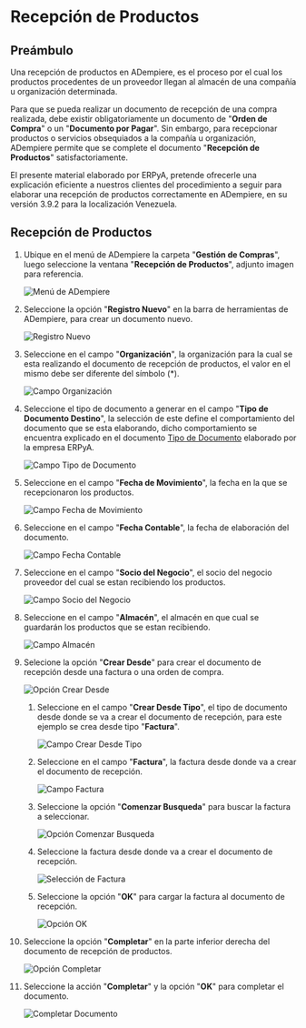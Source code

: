 # **Recepción de Productos**

## **Preámbulo**

Una recepción de productos en ADempiere, es el proceso por el cual los productos procedentes de un proveedor llegan al almacén de una compañía u organización determinada. 

Para que se pueda realizar un documento de recepción de una compra realizada, debe existir obligatoriamente un documento de "**Orden de Compra**" o un "**Documento por Pagar**". Sin embargo, para recepcionar productos o servicios obsequiados a la compañía u organización, ADempiere permite que se complete el documento "**Recepción de Productos**" satisfactoriamente. 

El presente material elaborado por ERPyA, pretende ofrecerle una explicación eficiente a nuestros clientes del procedimiento a seguir para elaborar una recepción de productos correctamente en ADempiere, en su versión 3.9.2 para la localización Venezuela.

## **Recepción de Productos**

1. Ubique en el menú de ADempiere la carpeta "**Gestión de Compras**", luego seleccione la ventana "**Recepción de Productos**", adjunto imagen para referencia.

    ![Menú de ADempiere](../resources/menurecep.png "Menú de ADempiere")

1. Seleccione la opción "**Registro Nuevo**" en la barra de herramientas de ADempiere, para crear un documento nuevo.

    ![Registro Nuevo](../resources/regnuevo.png "Registro Nuevo")

1. Seleccione en el campo "**Organización**", la organización para la cual se esta realizando el documento de recepción de productos, el valor en el mismo debe ser diferente del símbolo (*).

    ![Campo Organización](../resources/organizacion.png "Campo Organización")

1. Seleccione el tipo de documento a generar en el campo "**Tipo de Documento Destino**", la selección de este define el comportamiento del documento que se esta elaborando, dicho comportamiento se encuentra explicado en el documento [Tipo de Documento]() elaborado por la empresa ERPyA.

    ![Campo Tipo de Documento](../resources/tidoc.png "Campo Tipo de Documento")

1. Seleccione en el campo "**Fecha de Movimiento**", la fecha en la que se recepcionaron los productos.

    ![Campo Fecha de Movimiento](../resources/fechamov.png "Campo Fecha de Movimiento")

1. Seleccione en el campo "**Fecha Contable**", la fecha de elaboración del documento.

    ![Campo Fecha Contable](../resources/fechacon.png "Campo Fecha Contable")

1. Seleccione en el campo "**Socio del Negocio**", el socio del negocio proveedor del cual se estan recibiendo los productos.

    ![Campo Socio del Negocio](../resources/socio.png "Campo Socio del Negocio")

1. Seleccione en el campo "**Almacén**", el almacén en que cual se guardarán los productos que se estan recibiendo.

    ![Campo Almacén](../resources/almacen.png "Campo Almacén")

1. Selecione la opción "**Crear Desde**" para crear el documento de recepción desde una factura o una orden de compra.

    ![Opción Crear Desde](../resources/creardesde.png "Opción Crear Desde")

    1. Seleccione en el campo "**Crear Desde Tipo**", el tipo de documento desde donde se va a crear el documento de recepción, para este ejemplo se crea desde tipo "**Factura**". 

        ![Campo Crear Desde Tipo](../resources/creardetipo.png "Campo Crear Desde Tipo")
    
    1. Seleccione en el campo "**Factura**", la factura desde donde va a crear el documento de recepción.

        ![Campo Factura](../resources/selecfac.png "Campo Factura")
    
    1. Seleccione la opción "**Comenzar Busqueda**" para buscar la factura a seleccionar.

        ![Opción Comenzar Busqueda](../resources/comenzar.png "Opción Comenzar")
    
    1. Seleccione la factura desde donde va a crear el documento de recepción.

        ![Selección de Factura](../resources/seleccion.png "Selección de Factura")
    
    1. Seleccione la opción "**OK**" para cargar la factura al documento de recepción.

        ![Opción OK](../resources/ok.png "Opción OK")
    
1. Seleccione la opción "**Completar**" en la parte inferior derecha del documento de recepción de productos.

    ![Opción Completar](../resources/opcioncom.png "Opción Completar")

1. Seleccione la acción "**Completar**" y la opción "**OK**" para completar el documento.

    ![Completar Documento](../resources/completar.png "Completar Documento")

